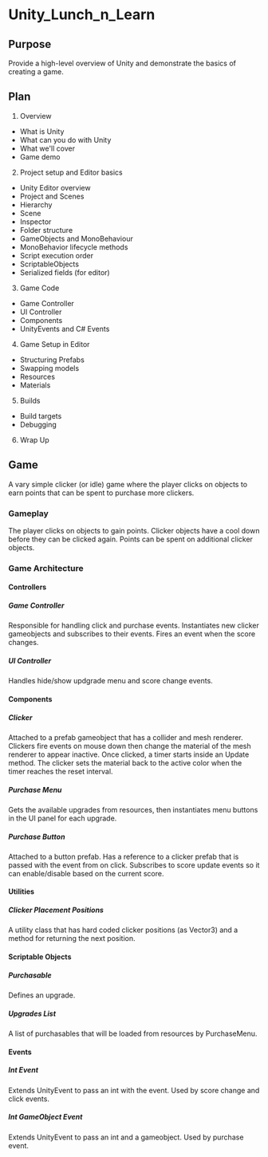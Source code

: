 # Unity_Lunch_n_Learn

## Purpose

Provide a high-level overview of Unity and demonstrate the basics of creating a game.

## Plan

1. Overview
 - What is Unity
 - What can you do with Unity
 - What we'll cover
 - Game demo

2. Project setup and Editor basics
 - Unity Editor overview
 - Project and Scenes
 - Hierarchy
 - Scene
 - Inspector
 - Folder structure
 - GameObjects and MonoBehaviour
 - MonoBehavior lifecycle methods
 - Script execution order
 - ScriptableObjects
 - Serialized fields (for editor)

3. Game Code
 - Game Controller
 - UI Controller
 - Components
 - UnityEvents and C# Events

4. Game Setup in Editor
 - Structuring Prefabs
 - Swapping models
 - Resources
 - Materials

5. Builds
 - Build targets
 - Debugging

6. Wrap Up

## Game

A vary simple clicker (or idle) game where the player clicks on objects to earn points that can be spent to purchase more clickers.

### Gameplay

The player clicks on objects to gain points. Clicker objects have a cool down before they can be clicked again. Points can be spent on additional clicker objects.

### Game Architecture

#### Controllers

##### Game Controller

Responsible for handling click and purchase events. Instantiates new clicker gameobjects and subscribes to their events. Fires an event when the score changes.

##### UI Controller

Handles hide/show updgrade menu and score change events.

#### Components

##### Clicker

Attached to a prefab gameobject that has a collider and mesh renderer. Clickers fire events on mouse down then change the material of the mesh renderer to appear inactive. Once clicked, a timer starts inside an Update method. The clicker sets the material back to the active color when the timer reaches the reset interval.

##### Purchase Menu

Gets the available upgrades from resources, then instantiates menu buttons in the UI panel for each upgrade.

##### Purchase Button

Attached to a button prefab. Has a reference to a clicker prefab that is passed with the event from on click. Subscribes to score update events so it can enable/disable based on the current score.

#### Utilities

##### Clicker Placement Positions

A utility class that has hard coded clicker positions (as Vector3) and a method for returning the next position.

#### Scriptable Objects

##### Purchasable

Defines an upgrade.

##### Upgrades List

A list of purchasables that will be loaded from resources by PurchaseMenu.

#### Events

##### Int Event

Extends UnityEvent to pass an int with the event. Used by score change and click events.

##### Int GameObject Event

Extends UnityEvent to pass an int and a gameobject. Used by purchase event.
